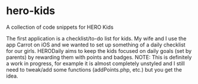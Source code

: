 # hero-kids
A collection of code snippets for HERO Kids

The first application is a checklist/to-do list for kids. My wife and I use the app Carrot on iOS and we wanted to set up something of a daily checklist for our girls. HERODaily aims to keep the kids focused on daily goals (set by parents) by rewarding them with points and badges.
NOTE: This is definitely a work in progress, for example it is almost completely unstyled and I still need to tweak/add some functions (addPoints.php, etc.) but you get the idea.
